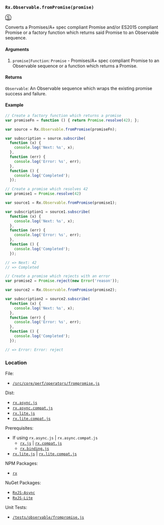 ### `Rx.Observable.fromPromise(promise)`
[&#x24C8;](https://github.com/Reactive-Extensions/RxJS/blob/master/src/core/linq/observable/frompromise.js "View in source")

Converts a Promises/A+ spec compliant Promise and/or ES2015 compliant Promise or a factory function which returns said Promise to an Observable sequence.

#### Arguments
1. `promise|Function`: `Promise` - Promises/A+ spec compliant Promise to an Observable sequence or a function which returns a Promise.

#### Returns
`Observable`: An Observable sequence which wraps the existing promise success and failure.

#### Example
```js
// Create a factory function which returns a promise
var promiseFn = function () { return Promise.resolve(42); };

var source = Rx.Observable.fromPromise(promiseFn);

var subscription = source.subscribe(
  function (x) {
    console.log('Next: %s', x);
  },
  function (err) {
    console.log('Error: %s', err);
  },
  function () {
    console.log('Completed');
  });

// Create a promise which resolves 42
var promise1 = Promise.resolve(42)

var source1 = Rx.Observable.fromPromise(promise1);

var subscription1 = source1.subscribe(
  function (x) {
    console.log('Next: %s', x);
  },
  function (err) {
    console.log('Error: %s', err);
  },
  function () {
    console.log('Completed');
  });

// => Next: 42
// => Completed

// Create a promise which rejects with an error
var promise2 = Promise.reject(new Error('reason'));

var source2 = Rx.Observable.fromPromise(promise2);

var subscription2 = source2.subscribe(
  function (x) {
    console.log('Next: %s', x);
  },
  function (err) {
    console.log('Error: %s', err);
  },
  function () {
    console.log('Completed');
  });

// => Error: Error: reject
```

### Location

File:
- [`/src/core/perf/operators/frompromise.js`](https://github.com/Reactive-Extensions/RxJS/blob/master/src/core/perf/operators/frompromise.js)

Dist:
- [`rx.async.js`](https://github.com/Reactive-Extensions/RxJS/blob/master/dist/rx.async.js)
- [`rx.async.compat.js`](https://github.com/Reactive-Extensions/RxJS/blob/master/dist/rx.async.compat.js)
- [`rx.lite.js`](https://github.com/Reactive-Extensions/RxJS/blob/master/dist/rx.lite.js)
- [`rx.lite.compat.js`](https://github.com/Reactive-Extensions/RxJS/blob/master/dist/rx.lite.compat.js)

Prerequisites:
- If using `rx.async.js` | `rx.async.compat.js`
    - [`rx.js`](https://github.com/Reactive-Extensions/RxJS/blob/master/dist/rx.js) | [`rx.compat.js`](https://github.com/Reactive-Extensions/RxJS/blob/master/dist/rx.compat.js)
    - [`rx.binding.js`](https://github.com/Reactive-Extensions/RxJS/blob/master/dist/rx.binding.js)
- [`rx.lite.js`](https://github.com/Reactive-Extensions/RxJS/blob/master/dist/rx.js) | [`rx.lite.compat.js`](https://github.com/Reactive-Extensions/RxJS/blob/master/dist/rx.lite.compat.js)

NPM Packages:
- [`rx`](https://www.npmjs.org/package/rx)

NuGet Packages:
- [`RxJS-Async`](http://www.nuget.org/packages/RxJS-Async)
- [`RxJS-Lite`](http://www.nuget.org/packages/RxJS-Lite/)

Unit Tests:
- [`/tests/observable/frompromise.js`](https://github.com/Reactive-Extensions/RxJS/blob/master/tests/observable/frompromise.js)
